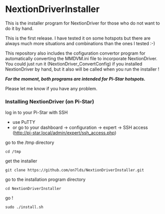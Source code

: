 NextionDriverInstaller
======================

This is the installer program for NextionDriver for those who do
not want to do it by hand.

This is the first release. I have tested it on some hotspots
but there are always much more situations and combinations than
the ones I tested :-)

This repository also includes the cofiguration convertor program
for automatically converting the MMDVM.ini file to incorporate
NextionDriver.
You could just run it (NextionDriver_ConvertConfig) if you installed
NextionDriver by hand, but it also will be called when you run the
installer !

_**For the moment, both programs are intended for Pi-Star hotspots.**_

Please let me know if you have any problem.



### Installing NextionDriver (on Pi-Star)

log in to your Pi-Star with SSH

* use PuTTY
* or go to your dashboard -> configuration -> expert -> SSH access (http://pi-star.local/admin/expert/ssh_access.php)

go to the /tmp directory
```
cd /tmp
```

get the installer
```
git clone https://github.com/on7lds/NextionDriverInstaller.git
```

go to the installation program directory
```
cd NextionDriverInstaller
```

go !
```
sudo ./install.sh
```
